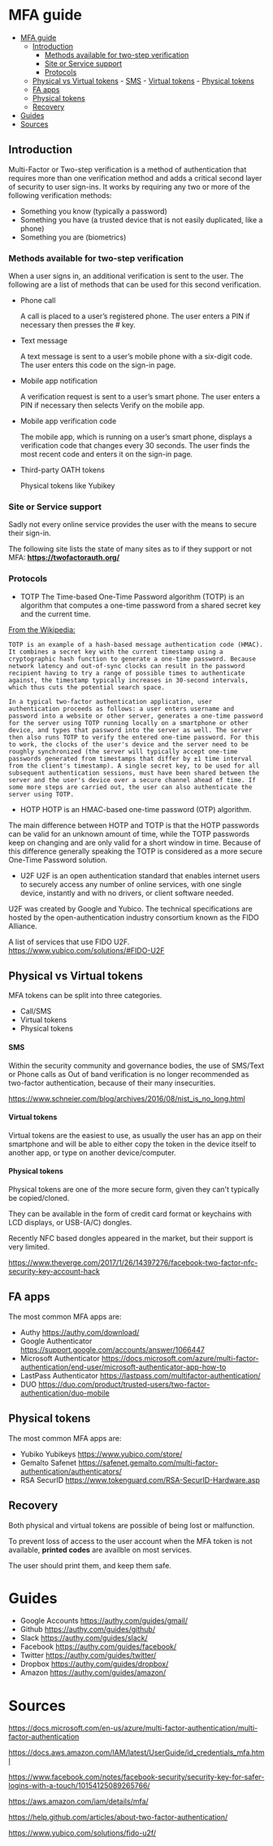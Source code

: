 # MFA guide

<!-- TOC -->

- [MFA guide](#mfa-guide)
    - [Introduction](#introduction)
        - [Methods available for two-step verification](#methods-available-for-two-step-verification)
        - [Site or Service support](#site-or-service-support)
        - [Protocols](#protocols)
    - [Physical vs Virtual tokens](#physical-vs-virtual-tokens)
            - [SMS](#sms)
            - [Virtual tokens](#virtual-tokens)
            - [Physical tokens](#physical-tokens)
    - [FA apps](#fa-apps)
    - [Physical tokens](#physical-tokens-1)
    - [Recovery](#recovery)
- [Guides](#guides)
- [Sources](#sources)

<!-- /TOC -->

## Introduction

Multi-Factor or Two-step verification is a method of authentication that requires more than one verification method and adds a critical second layer of security to user sign-ins. It works by requiring any two or more of the following verification methods:
* Something you know (typically a password)
* Something you have (a trusted device that is not easily duplicated, like a phone)
* Something you are (biometrics)

### Methods available for two-step verification

When a user signs in, an additional verification is sent to the user. The following are a list of methods that can be used for this second verification.

* Phone call

   A call is placed to a user’s registered phone. The user enters a PIN if necessary then presses the # key.

* Text message

   A text message is sent to a user’s mobile phone with a six-digit code. The user enters this code on the sign-in page.

* Mobile app notification

   A verification request is sent to a user’s smart phone. The user enters a PIN if necessary then selects Verify on the mobile app.

* Mobile app verification code

   The mobile app, which is running on a user’s smart phone, displays a verification code that changes every 30 seconds. The user finds the most recent code and enters it on the sign-in page.

* Third-party OATH tokens

   Physical tokens like Yubikey

### Site or Service support

Sadly not every online service provides the user with the means to secure their sign-in.

The following site lists the state of many sites as to if they support or not MFA:
**https://twofactorauth.org/**

### Protocols

* TOTP
The Time-based One-Time Password algorithm (TOTP) is an algorithm that computes a one-time password from a shared secret key and the current time.

[From the Wikipedia:](https://en.wikipedia.org/wiki/Time-based_One-time_Password_Algorithm)

```
TOTP is an example of a hash-based message authentication code (HMAC). It combines a secret key with the current timestamp using a cryptographic hash function to generate a one-time password. Because network latency and out-of-sync clocks can result in the password recipient having to try a range of possible times to authenticate against, the timestamp typically increases in 30-second intervals, which thus cuts the potential search space.

In a typical two-factor authentication application, user authentication proceeds as follows: a user enters username and password into a website or other server, generates a one-time password for the server using TOTP running locally on a smartphone or other device, and types that password into the server as well. The server then also runs TOTP to verify the entered one-time password. For this to work, the clocks of the user's device and the server need to be roughly synchronized (the server will typically accept one-time passwords generated from timestamps that differ by ±1 time interval from the client's timestamp). A single secret key, to be used for all subsequent authentication sessions, must have been shared between the server and the user's device over a secure channel ahead of time. If some more steps are carried out, the user can also authenticate the server using TOTP.
```

* HOTP
HOTP is an HMAC-based one-time password (OTP) algorithm. 

The main difference between HOTP and TOTP is that the HOTP passwords can be valid for an unknown amount of time, while the TOTP passwords keep on changing and are only valid for a short window in time. Because of this difference generally speaking the TOTP is considered as a more secure One-Time Password solution.

* U2F
U2F is an open authentication standard that enables internet users to securely access any number of online services, with one single device, instantly and with no drivers, or client software needed.

U2F was created by Google and Yubico. The technical specifications are hosted by the open-authentication industry consortium known as the FIDO Alliance.

A list of services that use FIDO U2F.
https://www.yubico.com/solutions/#FIDO-U2F

## Physical vs Virtual tokens

MFA tokens can be split into three categories.

* Call/SMS
* Virtual tokens
* Physical tokens

#### SMS
Within the security community and governance bodies, the use of SMS/Text or Phone calls as Out of band verification is no longer recommended as two-factor authentication, because of their many insecurities.

https://www.schneier.com/blog/archives/2016/08/nist_is_no_long.html

#### Virtual tokens

Virtual tokens are the easiest to use, as usually the user has an app on their smartphone and will be able to either copy the token in the device itself to another app, or type on another device/computer.

#### Physical tokens

Physical tokens are one of the more secure form, given they can't typically be copied/cloned.

They can be available in the form of credit card format or keychains with LCD displays, or USB-(A/C) dongles.

Recently NFC based dongles appeared in the market, but their support is very limited. 

https://www.theverge.com/2017/1/26/14397276/facebook-two-factor-nfc-security-key-account-hack

## FA apps

The most common MFA apps are:

* Authy https://authy.com/download/
* Google Authenticator https://support.google.com/accounts/answer/1066447
* Microsoft Authenticator https://docs.microsoft.com/azure/multi-factor-authentication/end-user/microsoft-authenticator-app-how-to
* LastPass Authenticator https://lastpass.com/multifactor-authentication/
* DUO https://duo.com/product/trusted-users/two-factor-authentication/duo-mobile

## Physical tokens

The most common MFA apps are:

* Yubiko Yubikeys https://www.yubico.com/store/
* Gemalto Safenet https://safenet.gemalto.com/multi-factor-authentication/authenticators/
* RSA SecurID  https://www.tokenguard.com/RSA-SecurID-Hardware.asp

## Recovery

Both physical and virtual tokens are possible of being lost or malfunction. 

To prevent loss of access to the user account when the MFA token is not available, **printed codes** are availble on most services.

The user should print them, and keep them safe.

# Guides

* Google Accounts https://authy.com/guides/gmail/
* Github https://authy.com/guides/github/
* Slack  https://authy.com/guides/slack/
* Facebook  https://authy.com/guides/facebook/
* Twitter   https://authy.com/guides/twitter/
* Dropbox https://authy.com/guides/dropbox/
* Amazon https://authy.com/guides/amazon/

# Sources

https://docs.microsoft.com/en-us/azure/multi-factor-authentication/multi-factor-authentication

https://docs.aws.amazon.com/IAM/latest/UserGuide/id_credentials_mfa.html

https://www.facebook.com/notes/facebook-security/security-key-for-safer-logins-with-a-touch/10154125089265766/

https://aws.amazon.com/iam/details/mfa/

https://help.github.com/articles/about-two-factor-authentication/

https://www.yubico.com/solutions/fido-u2f/